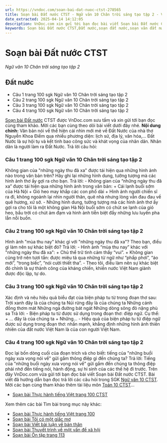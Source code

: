 ```yaml
---
url: https://vndoc.com/soan-bai-dat-nuoc-ctst-278565
title: Soạn bài Đất nước CTST - Ngữ văn 10 Chân trời sáng tạo tập 2 - VnDoc.com
date_extracted: 2025-04-14 14:12:05
description: VnDoc.com xin gửi tới bạn đọc bài viết Soạn bài Đất nước CTST. Mời bạn đọc cùng tham khảo chi tiết nội dung soạn Ngữ văn 10 Chân trời sáng tạo tập 2 dưới đây.
keywords: Soạn bài Đất nước CTST,Đất nước,soạn đất nước,soạn văn đất nước,ngữ văn 10 CTST,soạn văn 10,văn 10,soạn Ngữ văn 10 Chân trời sáng tạo tập 2,Ngữ văn 10 Chân trời sáng tạo tập 2,Ngữ văn lớp 10 Chân trời sáng tạo tập 2,Ngữ văn 10 sách Chân trời sáng tạo tập 2,ngữ văn 10 chân trời sáng tạo,ngữ văn 10 tập 2 chân trời sáng tạo
---
```


# Soạn bài Đất nước CTST
 _Ngữ văn 10 Chân trời sáng tạo tập 2_
## Đất nước
  * Câu 1 trang 100 sgk Ngữ văn 10 Chân trời sáng tạo tập 2
  * Câu 2 trang 100 sgk Ngữ văn 10 Chân trời sáng tạo tập 2
  * Câu 3 trang 100 sgk Ngữ văn 10 Chân trời sáng tạo tập 2
  * Câu 4 trang 100 sgk Ngữ văn 10 Chân trời sáng tạo tập 2

[Soạn bài Đất nước](<https://vndoc.com/soan-bai-dat-nuoc-ctst-278565>) CTST được VnDoc.com sưu tầm và xin gửi tới bạn đọc cùng tham khảo. Mời các bạn cùng theo dõi bài viết dưới đây nhé.
**Nội dung chính:**
Văn bản nói về thể hiện cái nhìn mới mẻ về Đất Nước của nhà thơ Nguyễn Khoa Điềm qua nhiều phương diện: lịch sử, địa lý, văn hóa,… Đất Nước là sự hội tụ và kết tinh bao công sức và khát vọng của nhân dân. Nhân dân là người làm ra Đất Nước.
Trả lời câu hỏi:
### Câu 1 trang 100 sgk Ngữ văn 10 Chân trời sáng tạo tập 2
Không gian của "những ngày thu đã xa" được tái hiện qua những hình ảnh nào trong văn bản trên? Hãy ghi lại những hình dung, tưởng tượng mà các hình ảnh thơ ấy gợi ra cho bạn.
Trả lời:
\- Không gian của “những ngày thu đã xa” được tái hiện qua những hình ảnh trong văn bản:
\+ Cái lạnh buổi sớm của Hà Nội
\+ Gió heo may khắp các con phố dài
\+ Hình ảnh người chiến sĩ ra đi, không ngoảnh lại nhìn người thân, quê nhà nhưng lòng vẫn đau đau về quê hương, xứ sở.
\- Những hình dung, tưởng tượng mà các hình ảnh thơ ấy gợi ra cho tôi là một không gian Hà Nội buổi sớm có chút se lạnh của gió heo, bầu trời có chút ảm đạm và hình ảnh tiễn biệt đầy những lưu luyến pha lẫn nỗi buồn.
### Câu 2 trang 100 sgk Ngữ văn 10 Chân trời sáng tạo tập 2
Hình ảnh "mùa thu nay" khác gì với "những ngày thu đã xa"? Theo bạn, điều gì làm nên sự khác biệt đó?
Trả lời:
\- Hình ảnh “mùa thu nay” khác với "những ngày thu đã xa":
\+ Chủ thể trữ tình cảm thấy “vui”.
\+ Không gian cũng trở nên tươi tắn: được miêu tả qua những từ ngữ như “phấp phơi”, “áo mới”, “trong biếc”, “nói cười thiết tha”.
\- Theo tôi, điều làm nên sự khác biệt đó chính là sự thành công của kháng chiến, khiến nước Việt Nam giành được độc lập, tự do.
### Câu 3 trang 100 sgk Ngữ văn 10 Chân trời sáng tạo tập 2
Xác định và nêu hiệu quả biểu đạt của biện pháp tu từ trong đoạn thơ sau:
Trời xanh đây là của chúng ta
Núi rừng đây là của chúng ta
Những cánh đồng thơm mát
Những ngả đường bát ngát
Những dòng sông đỏ nặng phù sa
Trả lời:
\- Biện pháp tu từ được sử dụng trong đoạn thơ: điệp ngữ.
Cụ thể:
\+ ... đây là của chúng ta
\+ Những...
\- Hiệu quả của biện pháp tu từ điệp ngữ được sử dụng trong đoạn thơ: nhấn mạnh, khẳng định những hình ảnh thiên nhiên của đất nước Việt Nam là của con người Việt Nam.
### Câu 4 trang 100 sgk Ngữ văn 10 Chân trời sáng tạo tập 2
Đọc lại bốn dòng cuối của đoạn trích và cho biết: tiếng của "những buổi ngày xưa vọng nói về" gửi gắm thông điệp gì đến chúng ta?
Trả lời:
Tiếng của "những buổi ngày xưa vọng nói về" gửi gắm đến chúng ta thông điệp phải nhớ đến tiếng nói, hành động, sự hi sinh của các thế hệ đi trước.
Trên đây VnDoc.com vừa gửi tới bạn đọc bài viết Soạn bài Đất nước CTST. Bài viết đã hướng dẫn bạn đọc trả lời các câu hỏi trong SGK [Ngữ văn 10 CTST](<https://vndoc.com/ngu-van-10-chan-troi-sang-tao-tap2>). Mời các bạn cùng tham khảo thêm tài liệu môn [Toán 10 CTST](<https://vndoc.com/toan-10-chan-troi-sang-tao-tap2>)...
  * [Soạn bài Thực hành tiếng Việt trang 100 CTST](<https://vndoc.com/soan-bai-thuc-hanh-tieng-viet-trang-100-ctst-278567>)

Xem thêm các bài Tìm bài trong mục này khác:
  * [Soạn bài Thực hành tiếng Việt trang 100](</soan-bai-thuc-hanh-tieng-viet-trang-100-ctst-278567>)
  * [Soạn bài Tôi có một giấc mơ](</soan-bai-toi-co-mot-giac-mo-ctst-278569>)
  * [Soạn bài Viết bài luận về bản thân](</soan-bai-viet-bai-luan-ve-ban-than-ctst-278572>)
  * [Soạn bài Thuyết trình về một vấn đề xã hội](</soan-bai-thuyet-trinh-ve-mot-van-de-xa-hoi-ctst-278574>)
  * [Soạn bài Ôn tập trang 113](</soan-bai-on-tap-trang-113-ctst-278581>)

